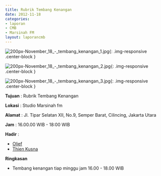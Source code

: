 ```yaml
---
title: Rubrik Tembang Kenangan
date: 2012-11-18
categories:
- laporan
- CMB
- Marsinah FM
layout: laporancmb
---
```


![200px-November_18_-_tembang_kenangan_1.jpg](/uploads/200px-November_18_-_tembang_kenangan_1.jpg){: .img-responsive .center-block }

![200px-November_18_-_tembang_kenangan_2.jpg](/uploads/200px-November_18_-_tembang_kenangan_2.jpg){: .img-responsive .center-block }

![200px-November_18_-_tembang_kenangan_3.jpg](/uploads/200px-November_18_-_tembang_kenangan_3.jpg){: .img-responsive .center-block }


**Tujuan** : Rubrik Tembang Kenangan 

**Lokasi** : Studio Marsinah fm 

**Alamat** : Jl. Tipar Selatan XII, No.9, Semper Barat, Cilincing, Jakarta Utara 

**Jam** : 16.00.00 WIB - 18:00 WIB 

**Hadir** :
* [Olief](http://wiki.ciptamedia.org/wiki/Olief)
* [Thien Kusna](http://wiki.ciptamedia.org/wiki/Thien_Kusna)

**Ringkasan**  
* Tembang kenangan tiap minggu jam 16.00 - 18.00 WIB
